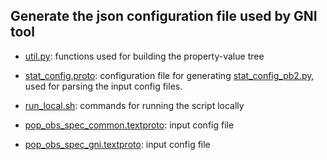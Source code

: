  ## Generate the json configuration file used by GNI tool
 
 * [util.py](./util.py): functions used for building the property-value tree
 * [stat_config.proto](./stat_config.proto): configuration file for generating [stat_config_pb2.py](./stat_config_pb2.py), used for parsing the input config files. 
 * [run_local.sh](./run_local.sh): commands for running the script locally
 
 * [pop_obs_spec_common.textproto](./pop_obs_spec_common.textproto):  input config file
 * [pop_obs_spec_gni.textproto](./pop_obs_spec_gni.textproto): input config file


